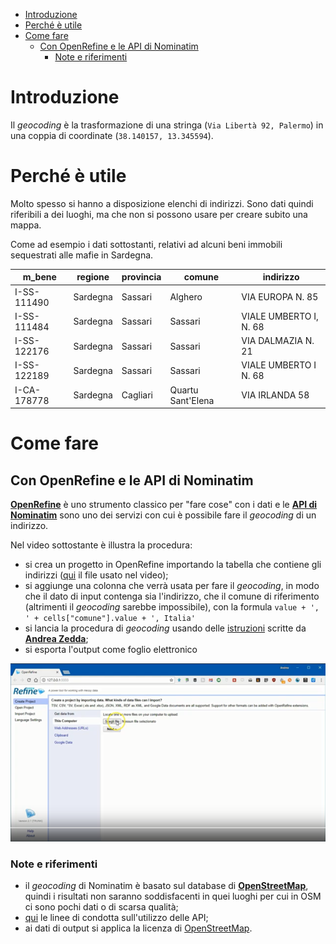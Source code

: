 
<!-- TOC -->

- [Introduzione](#introduzione)
- [Perché è utile](#perché-è-utile)
- [Come fare](#come-fare)
    - [Con OpenRefine e le API di Nominatim](#con-openrefine-e-le-api-di-nominatim)
        - [Note e riferimenti](#note-e-riferimenti)

<!-- /TOC -->
# Introduzione

Il _geocoding_ è la trasformazione di una stringa (`Via Libertà 92, Palermo`) in una coppia di coordinate (`38.140157, 13.345594`).

# Perché è utile

Molto spesso si hanno a disposizione elenchi di indirizzi. Sono dati quindi riferibili a dei luoghi, ma che non si possono usare per creare subito una mappa.

Come ad esempio i dati sottostanti, relativi ad alcuni beni immobili sequestrati alle mafie in Sardegna.

| m_bene      | regione  | provincia | comune            | indirizzo              | 
|-------------|----------|-----------|-------------------|------------------------| 
| I-SS-111490 | Sardegna | Sassari   | Alghero           | VIA EUROPA N. 85       | 
| I-SS-111484 | Sardegna | Sassari   | Sassari           | VIALE UMBERTO I, N. 68 | 
| I-SS-122176 | Sardegna | Sassari   | Sassari           | VIA DALMAZIA N. 21     | 
| I-SS-122189 | Sardegna | Sassari   | Sassari           | VIALE UMBERTO I N. 68  | 
| I-CA-178778 | Sardegna | Cagliari  | Quartu Sant'Elena | VIA IRLANDA 58         | 

# Come fare

## Con OpenRefine e le API di Nominatim

[**OpenRefine**](../tools/openrefine.md) è uno strumento classico per "fare cose" con i dati e le [**API di Nominatim**](http://wiki.openstreetmap.org/wiki/Nominatim) sono uno dei servizi con cui è possibile fare il _geocoding_ di un indirizzo.

Nel video sottostante è illustra la procedura:

- si crea un progetto in OpenRefine importando la tabella che contiene gli indirizzi ([qui](./data/immobiliOpenRegioSardegna.csv) il file usato nel video);
- si aggiunge una colonna che verrà usata per fare il _geocoding_, in modo che il dato di input contenga sia l'indirizzo, che il comune di riferimento (altrimenti il _geocoding_ sarebbe impossibile), con la formula `value + ', ' + cells["comune"].value + ', Italia'`
- si lancia la procedura di _geocoding_ usando delle [istruzioni](https://github.com/aborruso/geocode_openrefine/blob/master/Nominatim/open_refine_nominatim.json) scritte da [**Andrea Zedda**](https://twitter.com/andria_tzedda);
- si esporta l'output come foglio elettronico

[![](./imgs/videoGeocodingOpenrefine.png)](https://www.youtube.com/watch?v=GpD87pKYQgo&feature=youtu.be&hd=1)

### Note e riferimenti

- il _geocoding_ di Nominatim è basato sul database di [**OpenStreetMap**](https://www.openstreetmap.org/#map=19/38.12672/13.29924), quindi i risultati non saranno soddisfacenti in quei luoghi per cui in OSM ci sono pochi dati o di scarsa qualità;
- [qui](https://operations.osmfoundation.org/policies/nominatim/) le linee di condotta sull'utilizzo delle API;
- ai dati di output si applica la licenza di [OpenStreetMap](http://www.openstreetmap.org/copyright).